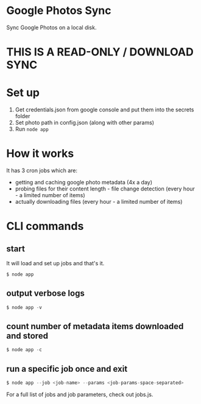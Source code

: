 # Google Photos Sync
Sync Google Photos on a local disk.

# THIS IS A READ-ONLY / DOWNLOAD SYNC

# Set up

1. Get credentials.json from google console and put them into the secrets folder
2. Set photo path in config.json (along with other params)
3. Run `node app`

# How it works



It has 3 cron jobs which are:
- getting and caching google photo metadata (4x a day)
- probing files for their content length - file change detection (every hour - a limited number of items)
- actually downloading files (every hour - a limited number of items)

# CLI commands

## start

It will load and set up jobs and that's it.

```js
$ node app
```

## output verbose logs

```js
$ node app -v
```

## count number of metadata items downloaded and stored

```js
$ node app -c
```

## run a specific job once and exit

```js
$ node app --job <job-name> --params <job-params-space-separated>
```

For a full list of jobs and job parameters, check out jobs.js.

